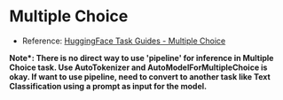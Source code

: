 # Multiple Choice
- Reference: [HuggingFace Task Guides - Multiple Choice](https://huggingface.co/docs/transformers/tasks/multiple_choice)

<p><b>Note*: There is no direct way to use 'pipeline' for inference in Multiple Choice task. Use AutoTokenizer and AutoModelForMultipleChoice is okay. If want to use pipeline, need to convert to another task like Text Classification using a prompt as input for the model.</b></p>
